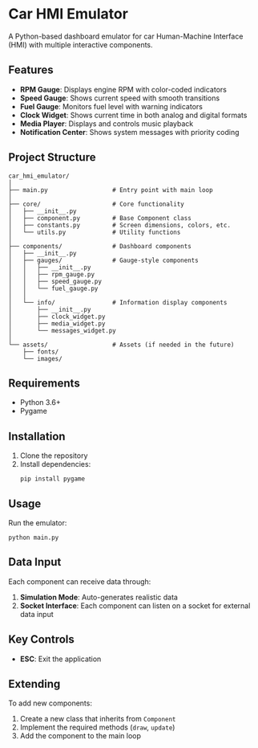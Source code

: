 # Car HMI Emulator

A Python-based dashboard emulator for car Human-Machine Interface (HMI) with multiple interactive components.

## Features

- **RPM Gauge**: Displays engine RPM with color-coded indicators
- **Speed Gauge**: Shows current speed with smooth transitions
- **Fuel Gauge**: Monitors fuel level with warning indicators
- **Clock Widget**: Shows current time in both analog and digital formats
- **Media Player**: Displays and controls music playback
- **Notification Center**: Shows system messages with priority coding

## Project Structure

```
car_hmi_emulator/
│
├── main.py                  # Entry point with main loop
│
├── core/                    # Core functionality
│   ├── __init__.py
│   ├── component.py         # Base Component class
│   ├── constants.py         # Screen dimensions, colors, etc.
│   └── utils.py             # Utility functions
│
├── components/              # Dashboard components
│   ├── __init__.py
│   ├── gauges/              # Gauge-style components
│   │   ├── __init__.py
│   │   ├── rpm_gauge.py
│   │   ├── speed_gauge.py
│   │   └── fuel_gauge.py
│   │
│   └── info/                # Information display components
│       ├── __init__.py
│       ├── clock_widget.py
│       ├── media_widget.py
│       └── messages_widget.py
│
└── assets/                  # Assets (if needed in the future)
    ├── fonts/
    └── images/
```

## Requirements

- Python 3.6+
- Pygame

## Installation

1. Clone the repository
2. Install dependencies:
   ```
   pip install pygame
   ```

## Usage

Run the emulator:

```
python main.py
```

## Data Input

Each component can receive data through:

1. **Simulation Mode**: Auto-generates realistic data
2. **Socket Interface**: Each component can listen on a socket for external data input

## Key Controls

- **ESC**: Exit the application

## Extending

To add new components:

1. Create a new class that inherits from `Component`
2. Implement the required methods (`draw`, `update`)
3. Add the component to the main loop
